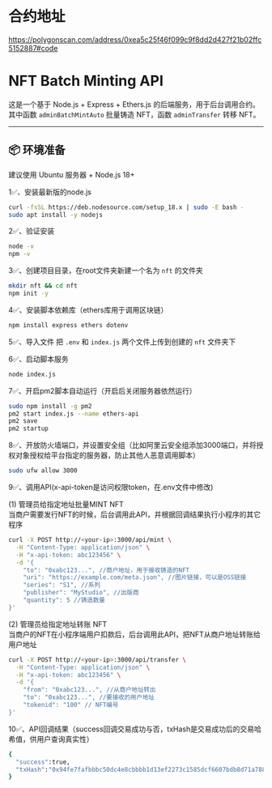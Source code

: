 # 合约地址
https://polygonscan.com/address/0xea5c25f46f099c9f8dd2d427f21b02ffc5152887#code  
# NFT Batch Minting API

这是一个基于 Node.js + Express + Ethers.js 的后端服务，用于后台调用合约。其中函数 `adminBatchMintAuto` 批量铸造 NFT，函数 `adminTransfer` 转移 NFT。

---

## 📦 环境准备

建议使用 Ubuntu 服务器 + Node.js 18+

1✅、安装最新版的node.js
```bash
curl -fsSL https://deb.nodesource.com/setup_18.x | sudo -E bash -
sudo apt install -y nodejs
```

2✅、验证安装
```bash
node -v
npm -v
```

3✅、创建项目目录，在root文件夹新建一个名为  `nft` 的文件夹
```bash
mkdir nft && cd nft
npm init -y
```

4✅、安装脚本依赖库（ethers库用于调用区块链）
```bash
npm install express ethers dotenv
```
  
5✅、导入文件
把 `.env` 和 `index.js` 两个文件上传到创建的 `nft` 文件夹下

6✅、启动脚本服务
```bash
node index.js
```

7✅、开启pm2脚本自动运行（开启后关闭服务器依然运行）
```bash
sudo npm install -g pm2
pm2 start index.js --name ethers-api
pm2 save
pm2 startup
```

8✅、开放防火墙端口，并设置安全组（比如阿里云安全组添加3000端口，并将授权对象授权给平台指定的服务器，防止其他人恶意调用脚本）
```bash
sudo ufw allow 3000
```

9✅、调用API(x-api-token是访问权限token，在.env文件中修改)

(1) 管理员给指定地址批量MINT NFT  
当商户需要发行NFT的时候，后台调用此API，并根据回调结果执行小程序的其它程序  
```bash
curl -X POST http://<your-ip>:3000/api/mint \
  -H "Content-Type: application/json" \
  -H "x-api-token: abc123456" \
  -d '{
    "to": "0xabc123...", //商户地址，用于接收铸造的NFT
    "uri": "https://example.com/meta.json", //图片链接，可以是OSS链接
    "series": "S1", //系列
    "publisher": "MyStudio", //出版商
    "quantity": 5 //铸造数量
}'
```

(2) 管理员给指定地址转账 NFT  
当商户的NFT在小程序端用户扣款后，后台调用此API，把NFT从商户地址转账给用户地址  
```bash
curl -X POST http://<your-ip>:3000/api/transfer \
  -H "Content-Type: application/json" \
  -H "x-api-token: abc123456" \
  -d '{
    "from": "0xabc123...", //从商户地址转出
    "to": "0xabc123...", //要接收的用户地址
    "tokenid": "100" // NFT编号
}'
```

10✅、API回调结果（success回调交易成功与否，txHash是交易成功后的交易哈希值，供用户查询真实性）
```bash
{
  "success":true,
  "txHash":"0x94fe7fafbbbc50dc4e8cbbbb1d13ef2273c1585dcf6607bdb8d71a788a3e9780"
}
```
